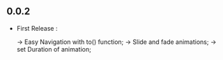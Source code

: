 ## 0.0.2

* First Release : 
    
    -> Easy Navigation with to() function;
    -> Slide and fade animations;
    -> set Duration of animation;



